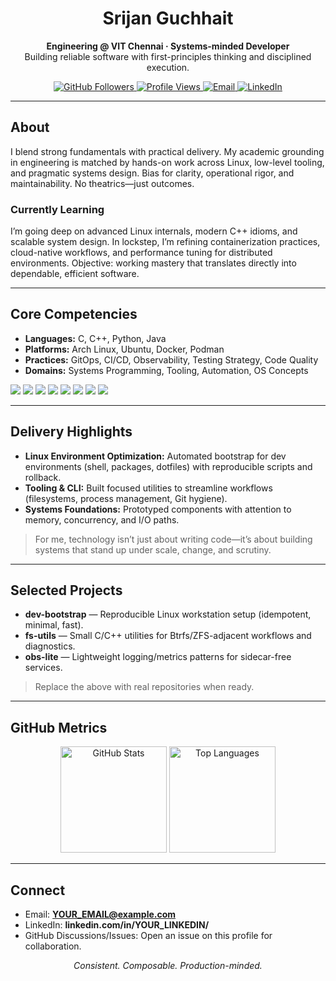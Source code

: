 <!--
  README.md for GitHub Profile
  Repo name MUST exactly match your GitHub username to render on your profile.
-->

<!-- ========================== HEADER ========================== -->
<h1 align="center">Srijan Guchhait</h1>
<p align="center">
  <strong>Engineering @ VIT Chennai · Systems-minded Developer</strong><br/>
  Building reliable software with first-principles thinking and disciplined execution.
</p>

<p align="center">
  <a href="https://github.com/SrijanGuchhait?tab=followers">
    <img alt="GitHub Followers" src="https://img.shields.io/github/followers/SrijanGuchhait?label=Followers&logo=github">
  </a>
  <a href="https://visitor-badge.laobi.icu/badge?page_id=SrijanGuchhait">
    <img alt="Profile Views" src="https://visitor-badge.laobi.icu/badge?page_id=SrijanGuchhait">
  </a>
  <a href="mailto:YOUR_EMAIL@example.com">
    <img alt="Email" src="https://img.shields.io/badge/Contact-Email-informational">
  </a>
  <a href="https://www.linkedin.com/in/YOUR_LINKEDIN/">
    <img alt="LinkedIn" src="https://img.shields.io/badge/LinkedIn-Connect-blue">
  </a>
</p>

---

<!-- ========================== ABOUT ========================== -->
## About
I blend strong fundamentals with practical delivery. My academic grounding in engineering is matched by hands-on work across Linux, low-level tooling, and pragmatic systems design. Bias for clarity, operational rigor, and maintainability. No theatrics—just outcomes.

### Currently Learning
I’m going deep on advanced Linux internals, modern C++ idioms, and scalable system design. In lockstep, I’m refining containerization practices, cloud-native workflows, and performance tuning for distributed environments. Objective: working mastery that translates directly into dependable, efficient software.

---

<!-- ========================== CAPABILITIES ========================== -->
## Core Competencies
- **Languages:** C, C++, Python, Java
- **Platforms:** Arch Linux, Ubuntu, Docker, Podman
- **Practices:** GitOps, CI/CD, Observability, Testing Strategy, Code Quality
- **Domains:** Systems Programming, Tooling, Automation, OS Concepts

<p>
  <img src="https://img.shields.io/badge/C-A8B9CC?logo=c&logoColor=white&style=flat" />
  <img src="https://img.shields.io/badge/C++-00599C?logo=c%2B%2B&logoColor=white&style=flat" />
  <img src="https://img.shields.io/badge/Python-3776AB?logo=python&logoColor=white&style=flat" />
  <img src="https://img.shields.io/badge/Java-ED8B00?logo=openjdk&logoColor=white&style=flat" />
  <img src="https://img.shields.io/badge/Linux-FCC624?logo=linux&logoColor=black&style=flat" />
  <img src="https://img.shields.io/badge/Arch-1793D1?logo=arch-linux&logoColor=white&style=flat" />
  <img src="https://img.shields.io/badge/Git-F05032?logo=git&logoColor=white&style=flat" />
  <img src="https://img.shields.io/badge/Docker-2496ED?logo=docker&logoColor=white&style=flat" />
</p>

---

<!-- ========================== HIGHLIGHTS ========================== -->
## Delivery Highlights
- **Linux Environment Optimization:** Automated bootstrap for dev environments (shell, packages, dotfiles) with reproducible scripts and rollback.
- **Tooling & CLI:** Built focused utilities to streamline workflows (filesystems, process management, Git hygiene).
- **Systems Foundations:** Prototyped components with attention to memory, concurrency, and I/O paths.

> For me, technology isn’t just about writing code—it’s about building systems that stand up under scale, change, and scrutiny.

---

<!-- ========================== PROJECTS ========================== -->
## Selected Projects
- **dev-bootstrap** — Reproducible Linux workstation setup (idempotent, minimal, fast).
- **fs-utils** — Small C/C++ utilities for Btrfs/ZFS-adjacent workflows and diagnostics.
- **obs-lite** — Lightweight logging/metrics patterns for sidecar-free services.

> Replace the above with real repositories when ready.

---

<!-- ========================== METRICS ========================== -->
## GitHub Metrics
<p align="center">
  <img alt="GitHub Stats" height="170"
       src="https://github-readme-stats.vercel.app/api?username=SrijanGuchhait&show_icons=true&hide_border=true&rank_icon=github&include_all_commits=true&theme=tokyonight" />
  <img alt="Top Languages" height="170"
       src="https://github-readme-stats.vercel.app/api/top-langs/?username=SrijanGuchhait&layout=compact&hide_border=true&theme=tokyonight" />
</p>

<!-- Optional Streaks (uncomment if desired)
<p align="center">
  <img alt="GitHub Streak" height="170"
       src="https://streak-stats.demolab.com?user=SrijanGuchhait&hide_border=true&theme=tokyonight" />
</p>
-->

---

<!-- ========================== CONTACT ========================== -->
## Connect
- Email: **YOUR_EMAIL@example.com**
- LinkedIn: **linkedin.com/in/YOUR_LINKEDIN/**
- GitHub Discussions/Issues: Open an issue on this profile for collaboration.

<p align="center"><i>Consistent. Composable. Production-minded.</i></p>
